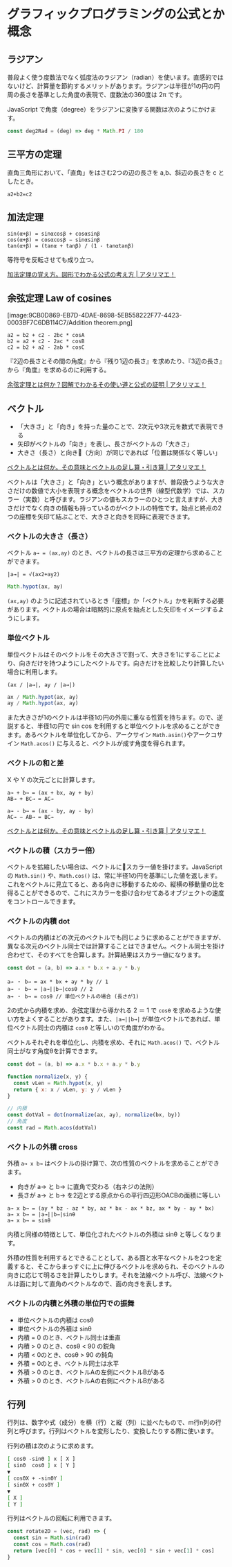 # グラフィックプログラミングの公式とか概念

## ラジアン

普段よく使う度数法でなく弧度法のラジアン（radian）を使います。直感的ではないけど、計算量を節約するメリットがあります。ラジアンは半径が1の円の円周の長さを基準とした角度の表現で、度数法の360度は 2π です。

JavaScript で角度（degree）をラジアンに変換する関数は次のようにかけます。

```js
const deg2Rad = (deg) => deg * Math.PI / 180
```

## 三平方の定理

直角三角形において、「直角」をはさむ2つの辺の長さを a,b、斜辺の長さを c としたとき。

```bath
a2+b2=c2  
```

## 加法定理

```bath
sin(α+β) = sinαcosβ + cosαsinβ
cos(α+β) = cosαcosβ − sinαsinβ
tan(α+β) = (tanα + tanβ) / (1 - tanαtanβ)
```

等符号を反転させても成り立つ。

[加法定理の覚え方。図形でわかる公式の考え方 | アタリマエ！](https://atarimae.biz/archives/18266)

## 余弦定理 Law of cosines

[image:9CB0D869-EB7D-4DAE-8698-5EB558222F77-4423-0003BF7C6DB114C7/Addition theorem.png]

```bath
a2 = b2 + c2 - 2bc * cosA
b2 = a2 + c2 - 2ac * cosB
c2 = b2 + a2 - 2ab * cosC
```

『2辺の長さとその間の角度』から『残り1辺の長さ』を求めたり、『3辺の長さ』から『角度』を求めるのに利用する。

[余弦定理とは何か？図解でわかるその使い道と公式の証明 | アタリマエ！](https://atarimae.biz/archives/18517)

## ベクトル

* 「大きさ」と「向き」を持った量のことで、2次元や3次元を数式で表現できる
* 矢印がベクトルの「向き」を表し、長さがベクトルの「大きさ」
* 大きさ（長さ）と向き（方向）が同じであれば「位置は関係なく等しい」

[ベクトルとは何か。その意味とベクトルの足し算・引き算 | アタリマエ！](https://atarimae.biz/archives/23558)

ベクトルは「大きさ」と「向き」という概念がありますが、普段扱うような大きさだけの数値で大小を表現する概念をベクトルの世界（線型代数学）では、スカラー（実数）と呼びます。ラジアンの値もスカラーのひとつと言えますが、大きさだけでなく向きの情報も持っているのがベクトルの特性です。始点と終点の2つの座標を矢印て結ぶことで、大きさと向きを同時に表現できます。

### ベクトルの大きさ（長さ）

ベクトル  `a→ = (ax,ay)` のとき、ベクトルの長さは三平方の定理から求めることができます。

```bath
|a→| = √(ax2+ay2)
```

```js
Math.hypot(ax, ay)
```

`(ax,ay)` のように記述されているとき「座標」か「ベクトル」かを判断する必要があります。ベクトルの場合は暗黙的に原点を始点とした矢印をイメージするようにします。

### 単位ベクトル

単位ベクトルはそのベクトルをその大きさで割って、大きさを1にすることにより、向きだけを持つようにしたベクトルです。向きだけを比較したり計算したい場合に利用します。

```bath
(ax / |a→|, ay / |a→|)
```

```js
ax / Math.hypot(ax, ay)
ay / Math.hypot(ax, ay)
```

また大きさが1のベクトルは半径1の円の外周に重なる性質を持ちます。ので、逆説すると、半径1の円で sin cos を利用すると単位ベクトルを求めることができます。あるベクトルを単位化してから、アークサイン `Math.asin()`やアークコサイン `Math.acos()` に与えると、ベクトルが成す角度を得られます。

### ベクトルの和と差

X や Y の次元ごとに計算します。

```bath
a→ + b→ = (ax + bx, ay + by)
AB→ + BC→ = AC→
```

```bath
a→ - b→ = (ax - by, ay - by)
AC→ − AB→ = BC→
```

[ベクトルとは何か。その意味とベクトルの足し算・引き算 | アタリマエ！](https://atarimae.biz/archives/23558)

### ベクトルの積（スカラー倍）

ベクトルを拡縮したい場合は、ベクトルにスカラー値を掛けます。JavaScript の `Math.sin()` や、`Math.cos()` は、常に半径1の円を基準にした値を返します。これをベクトルに見立てると、ある向きに移動するための、縦横の移動量の比を得ることができるので、これにスカラーを掛け合わせてあるオブジェクトの速度をコントロールできます。

### ベクトルの内積 dot

ベクトルの内積はどの次元のベクトルでも同じように求めることができますが、異なる次元のベクトル同士では計算することはできません。ベクトル同士を掛け合わせて、そのすべてを合算します。計算結果はスカラー値になります。

```js
const dot = (a, b) => a.x * b.x + a.y * b.y
```

```bath
a→ ・ b→ = ax * bx + ay * by // 1
a→ ・ b→ = |a→||b→|cosθ // 2
a→ ・ b→ = cosθ // 単位ベクトルの場合 (長さが1)
```

2の式から内積を求め、余弦定理から導かれる 2 ＝ 1 で `cosθ` を求めるような使い方をよくすることがあります。また、`|a→||b→|` が単位ベクトルであれば、単位ベクトル同士の内積は `cosθ` と等しいので角度がわかる。

ベクトルそれぞれを単位化し、内積を求め、それに `Math.acos()` で、ベクトル同士がなす角度θを計算できます。

```js
const dot = (a, b) => a.x * b.x + a.y * b.y

function normalize(x, y) {
  const vLen = Math.hypot(x, y)
  return { x: x / vLen, y: y / vLen }
}

// 内積
const dotVal = dot(normalize(ax, ay), normalize(bx, by))
// 角度
const rad = Math.acos(dotVal)
```

### ベクトルの外積 cross

外積 `a→ x b→` はベクトルの掛け算で、次の性質のベクトルを求めることができます。

* 向きが a→ と b→ に直角で交わる（右ネジの法則）
* 長さが a→ と  b→ を2辺とする原点からの平行四辺形OACBの面積に等しい

```bath
a→ x b→ = (ay * bz - az * by, az * bx - ax * bz, ax * by - ay * bx)
a→ x b→ = |a→||b→|sinθ
a→ x b→ = sinθ
```

内積と同様の特徴として、単位化されたベクトルの外積は sinθ と等しくなります。

外積の性質を利用するとできることとして、ある面と水平なベクトルを2つを定義すると、そこからまっすぐに上に伸びるベクトルを求められ、そのベクトルの向きに応じて明るさを計算したりします。それを法線ベクトル呼び、法線ベクトルは面に対して直角のベクトルなので、面の向きを表します。

### ベクトルの内積と外積の単位円での振舞

* 単位ベクトルの内積は cosθ
* 単位ベクトルの外積は sinθ
* 内積 = 0 のとき、ベクトル同士は垂直
* 内積 > 0 のとき、cosθ < 90 の鋭角
* 内積 < 0のとき、cosθ > 90 の鈍角
* 外積 = 0のとき、ベクトル同士は水平
* 外積 > 0 のとき、ベクトルAの左側にベクトルBがある
* 外積 > 0 のとき、ベクトルAの右側にベクトルBがある

## 行列

行列は、数字や式（成分）を横（行）と縦（列）に並べたもので、m行n列の行列と呼びます。行列はベクトルを変形したり、変換したりする際に使います。

行列の積は次のように求めます。

```bash
[ cosΘ -sinΘ ] x [ X ]
[ sinΘ  cosΘ ] x [ Y ]
▼
[ cosΘX + -sinΘY ]
[ sinΘX + cosΘY ]
▼
[ X ]
[ Y ]
```

行列はベクトルの回転に利用できます。

```js
const rotate2D = (vec, rad) => {
  const sin = Math.sin(rad)
  const cos = Math.cos(rad)
  return [vec[0] * cos + vec[1] * sin, vec[0] * sin + vec[1] * cos]
}
```
